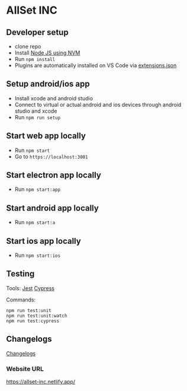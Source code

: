 # AllSet INC

## Developer setup

- clone repo
- Install [Node JS using NVM](https://github.com/nvm-sh/nvm)
- Run `npm install`
- Plugins are automatically installed on VS Code via [extensions.json](.vscode/extensions.json)

## Setup android/ios app

- Install xcode and android studio
- Connect to virtual or actual android and ios devices through android studio and xcode
- Run `npm run setup`

## Start web app locally

- Run `npm start`
- Go to `https://localhost:3001`

## Start electron app locally

- Run `npm start:app`

## Start android app locally

- Run `npm start:a`

## Start ios app locally

- Run `npm start:ios`

## Testing

Tools:
[Jest](https://facebook.github.io/jest/docs/en/expect.html)
[Cypress](https://docs.cypress.io/guides/overview/why-cypress)

Commands:

```
npm run test:unit
npm run test:unit:watch
npm run test:cypress
```

## Changelogs

[Changelogs](config/docs/chagelogs.md)

### Website URL

https://allset-inc.netlify.app/
